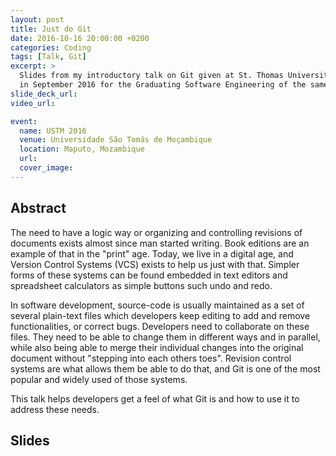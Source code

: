 ```yaml
---
layout: post
title: Just do Git
date: 2016-10-16 20:00:00 +0200
categories: Coding
tags: [Talk, Git]
excerpt: >
  Slides from my introductory talk on Git given at St. Thomas University of Mozambique
  in September 2016 for the Graduating Software Engineering of the same year
slide_deck_url:
video_url:

event:
  name: USTM 2016
  venue: Universidade São Tomás de Moçambique
  location: Maputo, Mozambique
  url:
  cover_image:
---
```


## Abstract

The need to have a logic way or organizing and controlling revisions of documents
exists almost since man started writing. Book editions are an example of that in
the "print" age. Today, we live in a digital age, and Version Control Systems (VCS)
exists to help us just with that. Simpler forms of these systems can be found
embedded in text editors and spreadsheet calculators as simple buttons such undo
and redo.

In software development, source-code is usually maintained as a set of several
plain-text files which developers keep editing to add and remove functionalities,
or correct bugs.
Developers need to collaborate on these files. They need to be able to change
them in different ways and in parallel, while also being able to merge their
individual changes into the original document without "stepping into each others
toes". Revision control systems are what allows them be able to do that, and Git
is one of the most popular and widely used of those systems.

This talk helps developers get a feel of what Git is and how to use it to address
these needs.

## Slides

<script async class="speakerdeck-embed" data-id="2ab237a812b649358c3566a5828fd7d4" data-ratio="1.33333333333333" src="//speakerdeck.com/assets/embed.js"></script>
